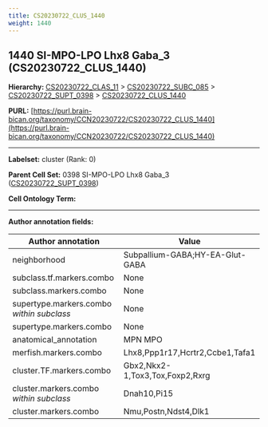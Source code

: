 ```yaml
---
title: CS20230722_CLUS_1440
weight: 1440
---
```

## 1440 SI-MPO-LPO Lhx8 Gaba_3 (CS20230722_CLUS_1440)
<b>Hierarchy: </b>
[CS20230722_CLAS_11](../CS20230722_CLAS_11) >
[CS20230722_SUBC_085](../CS20230722_SUBC_085) >
[CS20230722_SUPT_0398](../CS20230722_SUPT_0398) >
[CS20230722_CLUS_1440](../CS20230722_CLUS_1440)

**PURL:** [https://purl.brain-bican.org/taxonomy/CCN20230722/CS20230722_CLUS_1440](https://purl.brain-bican.org/taxonomy/CCN20230722/CS20230722_CLUS_1440)

---


**Labelset:** cluster (Rank: 0)

**Parent Cell Set:** 0398 SI-MPO-LPO Lhx8 Gaba_3 ([CS20230722_SUPT_0398](../CS20230722_SUPT_0398))



**Cell Ontology Term:** 

[MARKER GENES.]: #


---

[TRANSFERRED ANNOTATIONS.]: #


[AUTHOR ANNOTATION FIELDS.]: #


**Author annotation fields:**

| Author annotation | Value |
|-------------------|-------|
|neighborhood|Subpallium-GABA;HY-EA-Glut-GABA|
|subclass.tf.markers.combo|None|
|subclass.markers.combo|None|
|supertype.markers.combo _within subclass_|None|
|supertype.markers.combo|None|
|anatomical_annotation|MPN MPO|
|merfish.markers.combo|Lhx8,Ppp1r17,Hcrtr2,Ccbe1,Tafa1|
|cluster.TF.markers.combo|Gbx2,Nkx2-1,Tox3,Tox,Foxp2,Rxrg|
|cluster.markers.combo _within subclass_|Dnah10,Pi15|
|cluster.markers.combo|Nmu,Postn,Ndst4,Dlk1|
